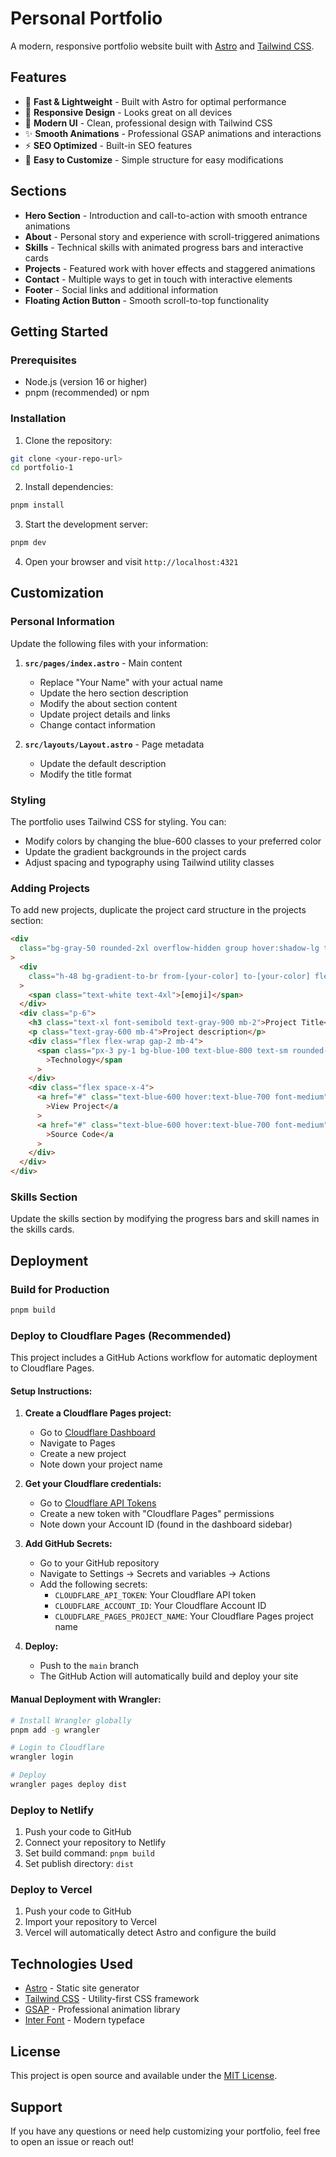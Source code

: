 # Personal Portfolio

A modern, responsive portfolio website built with [Astro](https://astro.build) and [Tailwind CSS](https://tailwindcss.com).

## Features

- 🚀 **Fast & Lightweight** - Built with Astro for optimal performance
- 📱 **Responsive Design** - Looks great on all devices
- 🎨 **Modern UI** - Clean, professional design with Tailwind CSS
- ✨ **Smooth Animations** - Professional GSAP animations and interactions
- ⚡ **SEO Optimized** - Built-in SEO features
- 🔧 **Easy to Customize** - Simple structure for easy modifications

## Sections

- **Hero Section** - Introduction and call-to-action with smooth entrance animations
- **About** - Personal story and experience with scroll-triggered animations
- **Skills** - Technical skills with animated progress bars and interactive cards
- **Projects** - Featured work with hover effects and staggered animations
- **Contact** - Multiple ways to get in touch with interactive elements
- **Footer** - Social links and additional information
- **Floating Action Button** - Smooth scroll-to-top functionality

## Getting Started

### Prerequisites

- Node.js (version 16 or higher)
- pnpm (recommended) or npm

### Installation

1. Clone the repository:

```bash
git clone <your-repo-url>
cd portfolio-1
```

2. Install dependencies:

```bash
pnpm install
```

3. Start the development server:

```bash
pnpm dev
```

4. Open your browser and visit `http://localhost:4321`

## Customization

### Personal Information

Update the following files with your information:

1. **`src/pages/index.astro`** - Main content

   - Replace "Your Name" with your actual name
   - Update the hero section description
   - Modify the about section content
   - Update project details and links
   - Change contact information

2. **`src/layouts/Layout.astro`** - Page metadata
   - Update the default description
   - Modify the title format

### Styling

The portfolio uses Tailwind CSS for styling. You can:

- Modify colors by changing the blue-600 classes to your preferred color
- Update the gradient backgrounds in the project cards
- Adjust spacing and typography using Tailwind utility classes

### Adding Projects

To add new projects, duplicate the project card structure in the projects section:

```html
<div
  class="bg-gray-50 rounded-2xl overflow-hidden group hover:shadow-lg transition-shadow"
>
  <div
    class="h-48 bg-gradient-to-br from-[your-color] to-[your-color] flex items-center justify-center"
  >
    <span class="text-white text-4xl">[emoji]</span>
  </div>
  <div class="p-6">
    <h3 class="text-xl font-semibold text-gray-900 mb-2">Project Title</h3>
    <p class="text-gray-600 mb-4">Project description</p>
    <div class="flex flex-wrap gap-2 mb-4">
      <span class="px-3 py-1 bg-blue-100 text-blue-800 text-sm rounded-full"
        >Technology</span
      >
    </div>
    <div class="flex space-x-4">
      <a href="#" class="text-blue-600 hover:text-blue-700 font-medium"
        >View Project</a
      >
      <a href="#" class="text-blue-600 hover:text-blue-700 font-medium"
        >Source Code</a
      >
    </div>
  </div>
</div>
```

### Skills Section

Update the skills section by modifying the progress bars and skill names in the skills cards.

## Deployment

### Build for Production

```bash
pnpm build
```

### Deploy to Cloudflare Pages (Recommended)

This project includes a GitHub Actions workflow for automatic deployment to Cloudflare Pages.

#### Setup Instructions:

1. **Create a Cloudflare Pages project:**

   - Go to [Cloudflare Dashboard](https://dash.cloudflare.com)
   - Navigate to Pages
   - Create a new project
   - Note down your project name

2. **Get your Cloudflare credentials:**

   - Go to [Cloudflare API Tokens](https://dash.cloudflare.com/profile/api-tokens)
   - Create a new token with "Cloudflare Pages" permissions
   - Note down your Account ID (found in the dashboard sidebar)

3. **Add GitHub Secrets:**

   - Go to your GitHub repository
   - Navigate to Settings → Secrets and variables → Actions
   - Add the following secrets:
     - `CLOUDFLARE_API_TOKEN`: Your Cloudflare API token
     - `CLOUDFLARE_ACCOUNT_ID`: Your Cloudflare Account ID
     - `CLOUDFLARE_PAGES_PROJECT_NAME`: Your Cloudflare Pages project name

4. **Deploy:**
   - Push to the `main` branch
   - The GitHub Action will automatically build and deploy your site

#### Manual Deployment with Wrangler:

```bash
# Install Wrangler globally
pnpm add -g wrangler

# Login to Cloudflare
wrangler login

# Deploy
wrangler pages deploy dist
```

### Deploy to Netlify

1. Push your code to GitHub
2. Connect your repository to Netlify
3. Set build command: `pnpm build`
4. Set publish directory: `dist`

### Deploy to Vercel

1. Push your code to GitHub
2. Import your repository to Vercel
3. Vercel will automatically detect Astro and configure the build

## Technologies Used

- [Astro](https://astro.build) - Static site generator
- [Tailwind CSS](https://tailwindcss.com) - Utility-first CSS framework
- [GSAP](https://greensock.com/gsap/) - Professional animation library
- [Inter Font](https://rsms.me/inter/) - Modern typeface

## License

This project is open source and available under the [MIT License](LICENSE).

## Support

If you have any questions or need help customizing your portfolio, feel free to open an issue or reach out!
